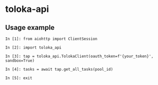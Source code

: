 # toloka-api

## Usage example
```
In [1]: from aiohttp import ClientSession

In [2]: import toloka_api

In [3]: tap = toloka_api.TolokaClient(oauth_token=f'{your_token}', sandbox=True)

In [4]: tasks = await tap.get_all_tasks(pool_id)

In [5]: exit
```